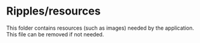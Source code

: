 # Ripples/resources

This folder contains resources (such as images) needed by the application. This file can
be removed if not needed.
